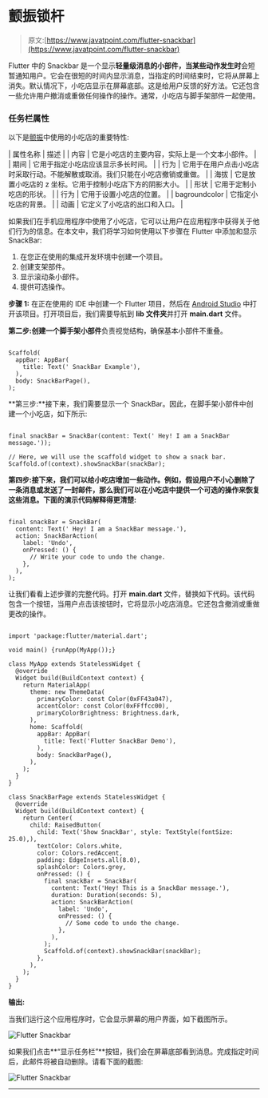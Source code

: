 # 颤振锁杆

> 原文:[https://www.javatpoint.com/flutter-snackbar](https://www.javatpoint.com/flutter-snackbar)

Flutter 中的 Snackbar 是一个显示**轻量级消息的小部件，当某些动作发生时**会短暂通知用户。它会在很短的时间内显示消息，当指定的时间结束时，它将从屏幕上消失。默认情况下，小吃店显示在屏幕底部。这是给用户反馈的好方法。它还包含一些允许用户撤消或重做任何操作的操作。通常，小吃店与脚手架部件一起使用。

### 任务栏属性

以下是[颤振](https://www.javatpoint.com/flutter)中使用的小吃店的重要特性:

| 属性名称 | 描述 |
| 内容 | 它是小吃店的主要内容，实际上是一个文本小部件。 |
| 期间 | 它用于指定小吃店应该显示多长时间。 |
| 行为 | 它用于在用户点击小吃店时采取行动。不能解散或取消。我们只能在小吃店撤销或重做。 |
| 海拔 | 它是放置小吃店的 z 坐标。它用于控制小吃店下方的阴影大小。 |
| 形状 | 它用于定制小吃店的形状。 |
| 行为 | 它用于设置小吃店的位置。 |
| bagroundcolor | 它指定小吃店的背景。 |
| 动画 | 它定义了小吃店的出口和入口。 |

如果我们在手机应用程序中使用了小吃店，它可以让用户在应用程序中获得关于他们行为的信息。在本文中，我们将学习如何使用以下步骤在 Flutter 中添加和显示 SnackBar:

1.  在您正在使用的集成开发环境中创建一个项目。
2.  创建支架部件。
3.  显示滚动条小部件。
4.  提供可选操作。

**步骤 1:** 在正在使用的 IDE 中创建一个 Flutter 项目，然后在 [Android Studio](https://www.javatpoint.com/android-studio) 中打开该项目。打开项目后，我们需要导航到 **lib 文件夹**并打开 **main.dart** 文件。

**第二步:**创建一个**脚手架小部件**负责视觉结构，确保基本小部件不重叠。

```

Scaffold(
  appBar: AppBar(
    title: Text(' SnackBar Example'),
  ),
  body: SnackBarPage(),
);

```

**第三步:**接下来，我们需要显示一个 SnackBar。因此，在脚手架小部件中创建一个小吃店，如下所示:

```

final snackBar = SnackBar(content: Text(' Hey! I am a SnackBar message.'));

// Here, we will use the scaffold widget to show a snack bar.
Scaffold.of(context).showSnackBar(snackBar);

```

**第四步:**接下来，我们可以给小吃店增加一些**动作。例如，假设用户不小心删除了一条消息或发送了一封邮件，那么我们可以在小吃店中提供一个可选的操作来恢复这些消息。下面的演示代码解释得更清楚:**

```

final snackBar = SnackBar(
  content: Text(' Hey! I am a SnackBar message.'),
  action: SnackBarAction(
    label: 'Undo',
    onPressed: () {
      // Write your code to undo the change.
    },
  ),
);

```

让我们看看上述步骤的完整代码。打开 **main.dart** 文件，替换如下代码。该代码包含一个按钮，当用户点击该按钮时，它将显示小吃店消息。它还包含撤消或重做更改的操作。

```

import 'package:flutter/material.dart';

void main() {runApp(MyApp());}

class MyApp extends StatelessWidget {
  @override
  Widget build(BuildContext context) {
    return MaterialApp(
      theme: new ThemeData(
        primaryColor: const Color(0xFF43a047),
        accentColor: const Color(0xFFffcc00),
        primaryColorBrightness: Brightness.dark,
      ),
      home: Scaffold(
        appBar: AppBar(
          title: Text('Flutter SnackBar Demo'),
        ),
        body: SnackBarPage(),
      ),
    );
  }
}

class SnackBarPage extends StatelessWidget {
  @override
  Widget build(BuildContext context) {
    return Center(
      child: RaisedButton(
        child: Text('Show SnackBar', style: TextStyle(fontSize: 25.0),),
        textColor: Colors.white,
        color: Colors.redAccent,
        padding: EdgeInsets.all(8.0),
        splashColor: Colors.grey,
        onPressed: () {
          final snackBar = SnackBar(
            content: Text('Hey! This is a SnackBar message.'),
            duration: Duration(seconds: 5),
            action: SnackBarAction(
              label: 'Undo',
              onPressed: () {
                // Some code to undo the change.
              },
            ),
          );
          Scaffold.of(context).showSnackBar(snackBar);
        },
      ),
    );
  }
}

```

**输出:**

当我们运行这个应用程序时，它会显示屏幕的用户界面，如下截图所示。

![Flutter Snackbar](../Images/a1e6b4996ceddc7362a1322b9c76de13.png)

如果我们点击**“显示任务栏”**按钮，我们会在屏幕底部看到消息。完成指定时间后，此邮件将被自动删除。请看下面的截图:

![Flutter Snackbar](../Images/d88eb370ac42260e5e6b117f0bde4a02.png)

* * *